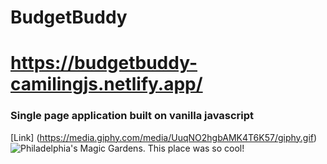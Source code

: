 # BudgetBuddy
# https://budgetbuddy-camilingjs.netlify.app/
### Single page application built on vanilla javascript
[Link] (https://media.giphy.com/media/UuqNO2hgbAMK4T6K57/giphy.gif)
![Philadelphia's Magic Gardens. This place was so cool!](/assets/images/philly-magic-gardens.jpg "Philadelphia's Magic Gardens")

